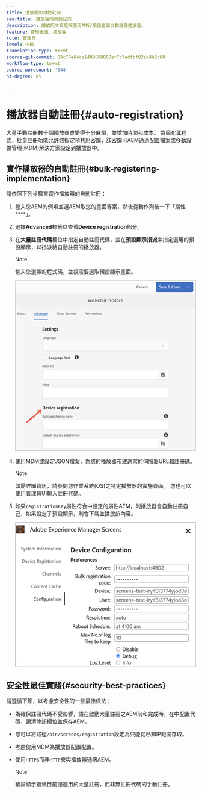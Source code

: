 ```yaml
---
title: 播放器的自動註冊
seo-title: 播放器的自動註冊
description: 請依照本頁瞭解使用AMS/預備畫面自動註冊播放器。
feature: 管理畫面、播放器
role: 管理員
level: 中級
translation-type: tm+mt
source-git-commit: 89c70e64ce1409888800af7c7edfbf92ab4b2c68
workflow-type: tm+mt
source-wordcount: '344'
ht-degree: 0%

---
```



# 播放器自動註冊{#auto-registration}

大量手動註冊數千個播放器會變得十分麻煩，並增加時間和成本。 為簡化此程式，批量註冊功能允許您指定預共用密鑰，該密鑰可AEM通過配置檔案或移動設備管理(MDM)解決方案設定到播放器中。

## 實作播放器的自動註冊{#bulk-registering-implementation}

請依照下列步驟來實作播放器的自動註冊：

1. 登入您AEM的例項並選AEM取您的畫面專案，然後從動作列按一下「屬性&#x200B;****」。
1. 選擇&#x200B;**Advanced**&#x200B;標籤以查看&#x200B;**Device registration**&#x200B;部分。

1. 在&#x200B;**大量註冊代碼**&#x200B;欄位中指定自動註冊代碼，並在&#x200B;**預設顯示指派**&#x200B;中指定選用的預設顯示，以指派給自動註冊的播放器。
   >[!NOTE]
   >輸入您選擇的程式碼，並視需要選取預設顯示畫面。

   ![影像](/help/user-guide/assets/auto-registration/auto-register1.png)
1. 使用MDM或設定JSON檔案，為您的播放器布建適當的伺服器URL和註冊碼。

   >[!NOTE]
   >如需詳細資訊，請參閱您作業系統(OS)之特定播放器的實施頁面。 您也可以使用管理員UI輸入註冊代碼。

1. 如果`registrationKey`屬性符合中設定的屬性AEM，則播放器會自動註冊自己，如果設定了預設顯示，則會下載並播放該內容。

   ![影像](/help/user-guide/assets/auto-registration/auto-register2.png)

## 安全性最佳實踐{#security-best-practices}

請遵循下節，以考慮安全性的一些最佳做法：

* 為確保註冊代碼不受影響，請在啟動大量註冊之AEM前和完成時，在中配置代碼，請清除該欄位並保存AEM。

* 您可以將路徑`/bin/screens/registration`設定為只能從已知IP範圍存取。

* 考慮使用MDM為播放器配置配置。

* 使用`HTTPS`而非`HTTP`來與播放器通訊AEM。

   >[!NOTE]
   >預設顯示指派目前僅適用於大量註冊，而非無註冊代碼的手動註冊。